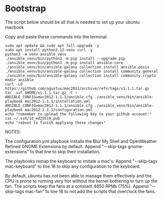# Bootstrap
The script below should be all that is needed to set up your ubuntu macbook

Copy and paste these commands into the terminal:
```
sudo apt update && sudo apt full-upgrade -y
sudo apt install python3.12-venv curl -y
python3 -m venv ansible_venv
./ansible_venv/bin/python3 -m pip install --upgrade pip
./ansible_venv/bin/python3 -m pip install ansible-core
./ansible_venv/bin/ansible-galaxy collection install ansible.posix
./ansible_venv/bin/ansible-galaxy collection install community.general
./ansible_venv/bin/ansible-galaxy collection install community.crypto
mkdir ansible
curl -LO https://github.com/agustux/mac2012/archive/refs/tags/v1.1.1.tar.gz
tar -xvf $HOME/v1.1.1.tar.gz -C ~
ANSIBLE_CONFIG=mac2012-1.1.1/ansible.cfg ./ansible_venv/bin/ansible-playbook mac2012-1.1.1/installation.yml
ANSIBLE_CONFIG=mac2012-1.1.1/ansible.cfg ./ansible_venv/bin/ansible-playbook mac2012-1.1.1/configuration.yml
echo "remember to upload the following key to your github account:"
cat ~/.ssh/id_ed25519.pub
echo "reboot to finish applying these changes"
```

NOTES:

The configuration.yml playbook installs the Blur My Shell and OpenWeather Refined GNOME Extensions by default. Append "--skip-tags gnome-extensions" to that line to skip their installation.

The playbooks remap the keyboard to imitate a mac's. Append "--skip-tags mac-keyboard" to line 18 to skip any configuration to the keyboard.

By default, ubuntu has not been able to manage them effectively and the CPU is prone to running very hot without the kernel bothering to turn up the fan. The scripts keep the fans at a constant 4650 RPMs (75%). Append "--skip-tags mac-fan" to line 18 to not add the scripts that overclock the fans.
